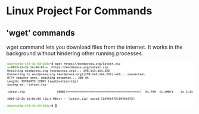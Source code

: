 # Linux Project For Commands

## 'wget' commands

wget command lets you download files from the internet. It works in the background without hindering other running processes.

![Alt text](<Images/Screenshot 2023-12-26 at 16.05.45.png>)